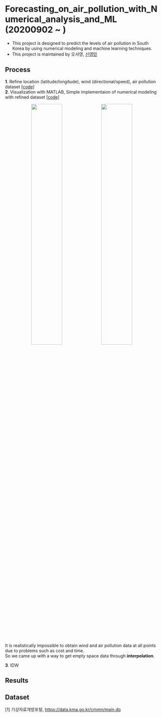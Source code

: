 # Forecasting_on_air_pollution_with_Numerical_analysis_and_ML (20200902 ~ )
- This project is designed to predict the levels of air pollution in South Korea by using numerical modeling and machine learning techniques.
- This project is maintained by 오서영, [신영민](https://github.com/young3984)


## Process
**1**. Refine location (latitude/longitude), wind (directional/speed), air pollution dataset [[code]](https://github.com/OH-Seoyoung/Forecasting_on_air_pollution_with_Numerical_analysis_and_ML/blob/master/1_Make_location%2Cwind%2C%2Cair_pollution_dataset/Make_location_and_wind_directional%2Cspeed_dataset.ipynb)  
**2**. Visualization with MATLAB, Simple implementaion of numerical modeling with refined dataset [[code]](https://github.com/OH-Seoyoung/Forecasting_on_air_pollution_with_Numerical_analysis_and_ML/tree/master/2_Visualization_and_Simple_numerical_modeling)  

<div align="center">
<img src="https://github.com/OH-Seoyoung/Forecasting_on_air_pollution_with_Numerical_analysis_and_ML/blob/master/figure/fig2.jpg?raw=True" width="45%">
<img src="https://github.com/OH-Seoyoung/Forecasting_on_air_pollution_with_Numerical_analysis_and_ML/blob/master/figure/fig3.jpg?raw=True" width="45%"> <br>  
</div>

It is realistically impossible to obtain wind and air pollution data at all points due to problems such as cost and time.  
So we came up with a way to get empty space data through **interpolation**.

**3**. IDW

## Results


## Dataset
[1] 기상자료개방포털, https://data.kma.go.kr/cmmn/main.do
